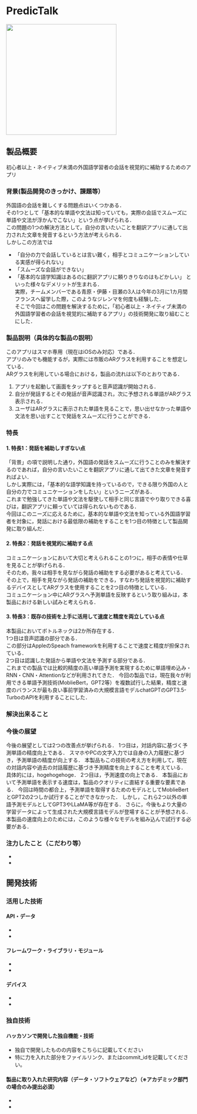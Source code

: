 # PredicTalk
<img src="https://github.com/jphacks/NG_2305/assets/78719395/728ca450-a66f-488c-b3fd-08c311537cdf" width=300>

## 製品概要
初心者以上・ネイティブ未満の外国語学習者の会話を視覚的に補助するためのアプリ

### 背景(製品開発のきっかけ、課題等）
外国語の会話を難しくする問題点はいくつかある．  
その1つとして「基本的な単語や文法は知っていても，実際の会話でスムーズに単語や文法が浮かんでこない」という点が挙げられる．  
この問題の1つの解決方法として，自分の言いたいことを翻訳アプリに通して出力された文章を発音するという方法が考えられる．  
しかしこの方法では
- 「自分の力で会話しているとは言い難く，相手とコミュニケーションしている実感が得られない」
- 「スムーズな会話ができない」
- 「基本的な語学知識はあるのに翻訳アプリに頼りきりなのはもどかしい」
といった様々なデメリットが生まれる．  
実際，チームメンバーである青原・伊藤・目瀬の3人は今年の3月に1カ月間フランスへ留学した際，このようなジレンマを何度も経験した．  
そこで今回はこの問題を解決するために，「初心者以上・ネイティブ未満の外国語学習者の会話を視覚的に補助するアプリ」の技術開発に取り組むことにした．  

### 製品説明（具体的な製品の説明）
このアプリはスマホ専用（現在はiOSのみ対応）である．  
アプリのみでも機能するが，実際には市販のARグラスを利用することを想定している．  
ARグラスを利用している場合における，製品の流れは以下のとおりである．  
1. アプリを起動して画面をタップすると音声認識が開始される．
2. 自分が発話するとその発話が音声認識され，次に予想される単語がARグラス表示される．
3. ユーザはARグラスに表示された単語を見ることで，思い出せなかった単語や文法を思い出すことで発話をスムーズに行うことができる．

### 特長
#### 1. 特長1：発話を補助しすぎない点
「背景」の項で説明した通り，外国語の発話をスムーズに行うことのみを解決するのであれば，自分の言いたいことを翻訳アプリに通して出てきた文章を発音すればよい．  
しかし実際には，「基本的な語学知識を持っているので，できる限り外国の人と自分の力でコミュニケーションをしたい」というニーズがある．  
これまで勉強してきた単語や文法を駆使して相手と同じ言語でやり取りできる喜びは，翻訳アプリに頼っていては得られないものである．  
今回はこのニーズに応えるために，基本的な単語や文法を知っている外国語学習者を対象に，発話における最低限の補助をすることを1つ目の特徴として製品開発に取り組んだ．

#### 2. 特長2：発話を視覚的に補助する点
コミュニケーションにおいて大切と考えられることの1つに，相手の表情や仕草を見ることが挙げられる．  
そのため，我々は相手を見ながら発話の補助をする必要があると考えている．  
その上で，相手を見ながら発話の補助をできる，すなわち発話を視覚的に補助するデバイスとしてARグラスを使用することを2つ目の特徴としている．  
コミュニケーション中にARグラスへ予測単語を反映するという取り組みは，本製品における新しい試みと考えられる．

#### 3. 特長3：既存の技術を上手に活用して速度と精度を両立している点
本製品においてボトルネックは2か所存在する．  
1つ目は音声認識の部分である．  
この部分はAppleのSpeach frameworkを利用することで速度と精度が担保されている．  
2つ目は認識した発話から単語や文法を予測する部分である．  
これまでの製品では比較的精度の高い単語予測を実現するために単語埋め込み・RNN・CNN・Attentionなどが利用されてきた．
今回の製品では，現在我々が利用できる単語予測技術(MoblieBert，GPT2等）を複数試行した結果，精度と速度のバランスが最も良い事前学習済みの大規模言語モデルchatGPTのGPT3.5-TurboのAPIを利用することにした．

### 解決出来ること


### 今後の展望
今後の展望としては2つの改善点が挙げられる．
1つ目は，対話内容に基づく予測単語の精度向上である．
スマホやPCの文字入力では自身の入力履歴に基づき，予測単語の精度が向上する．
本製品もこの技術の考え方を利用して，現在の対話内容や過去の対話履歴に基づき予測精度を向上することを考えている．
具体的には，hogehogehoge．
2つ目は，予測速度の向上である．
本製品において予測単語を表示する速度は，製品のクオリティに直結する重要な要素である．
今回は時間の都合上，予測単語を取得するためのモデルとしてMoblieBertとGPT2の2つしか試行することができなかった．
しかし，これら2つ以外の単語予測モデルとしてGPT3やLLaMA等が存在する．
さらに，今後もより大量の学習データによって生成された大規模言語モデルが登場することが予想される．
本製品の速度向上のためには，このような様々なモデルを組み込んで試行する必要がある．

### 注力したこと（こだわり等）
* 
* 

## 開発技術
### 活用した技術
#### API・データ
* 
* 

#### フレームワーク・ライブラリ・モジュール
* 
* 

#### デバイス
* 
* 

### 独自技術
#### ハッカソンで開発した独自機能・技術
* 独自で開発したものの内容をこちらに記載してください
* 特に力を入れた部分をファイルリンク、またはcommit_idを記載してください。

#### 製品に取り入れた研究内容（データ・ソフトウェアなど）（※アカデミック部門の場合のみ提出必須）
* 
* 



